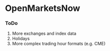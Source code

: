 # OpenMarketsNow

### ToDo
1. More exchanges and index data
2. Holidays
3. More complex trading hour formats (e.g. CME)


